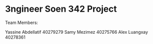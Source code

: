 # 3ngineer Soen 342 Project
Team Members: 

Yassine Abdellatif 40279279
Samy Mezimez 40275766
Alex Luangxay 40278361
